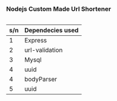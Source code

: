 ### Nodejs Custom Made Url Shortener

<img src="">

<table class="table table-striped">
    <thead>
        <tr>
            <th>s/n</th>
            <th>Dependecies used</th>
        </tr>
    </thead>
    <tr>
        <td>1</td>
        <td>Express</td>
    </tr>
    <tr>
        <td>2</td>
        <td>url-validation</td>
    </tr>
    <tr>
        <td>3</td>
        <td>Mysql</td>
    </tr>
    <tr>
        <td>4</td>
        <td>uuid</td>
    </tr>
    <tr>
        <td>4</td>
        <td>bodyParser</td>
    </tr>
    <tr>
        <td>5</td>
        <td>uuid</td>
    </tr>
</table>